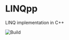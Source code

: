 # LINQpp
LINQ implementation in C++

![Build](https://github.com/qjcina/LINQpp/workflows/Build/badge.svg)
